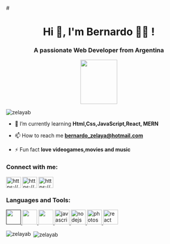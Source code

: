 <header>
  <link rel="stylesheet" href="https://cdn.jsdelivr.net/gh/devicons/devicon@v2.10.1/devicon.min.css">
</header> 



#<h1 align="center">Hi 👋, I'm Bernardo	🧔🏻 !</h1>

<h3 align="center">A passionate Web Developer from Argentina</h3>
<p align="center"><img src="https://user-images.githubusercontent.com/73174174/99049264-67ee3d80-2575-11eb-980a-9921498c94a0.png" width="100" height="120"></p>


<p align="left"> <img src="https://komarev.com/ghpvc/?username=zelayab&label=Profile%20views&color=0e75b6&style=flat" alt="zelayab" /></p>

- 🌱 I’m currently learning **Html,Css,JavaScript,React, MERN**

- 📫 How to reach me **bernardo_zelaya@hotmail.com**

- ⚡ Fun fact **love videogames,movies and music**

<h3 align="left">Connect with me:</h3>
<p align="left">
<a href="https://linkedin.com/in//bernardo-zelaya-025960b4/" target="blank"><img align="center" src="https://cdn.jsdelivr.net/npm/simple-icons@3.0.1/icons/linkedin.svg" alt="https://www.linkedin.com/in/bernardo-zelaya-025960b4" height="30" width="40" /></a>
<a href="https://www.facebook.com/bernardozelaya/" target="blank"><img align="center" src="https://cdn.jsdelivr.net/npm/simple-icons@3.0.1/icons/facebook.svg" alt="https://www.facebook.com/bernardozelaya/" height="30" width="40" /></a>
<a href="https://www.instagram.com/berzelaya" target="blank"><img align="center" src="https://cdn.jsdelivr.net/npm/simple-icons@3.0.1/icons/instagram.svg" alt="https://www.instagram.com/berzelaya" height="30" width="40" /></a>
</p>

<h3 align="left">
  Languages and Tools:
</h3>

<p align="left">
  
  <a href="" target="_blank">
    <img src="https://cdn.worldvectorlogo.com/logos/css3.svg" alt="" width="40" height="40">
  </a>
    
  <a href="https://www.figma.com/" target="_blank"> 
  <img src="https://www.vectorlogo.zone/logos/figma/figma-icon.svg" alt="" width="40" height="40"/> 
  </a>
  
  <a href="https://www.w3.org/html/" target="_blank"> 
  <img src="https://devicons.github.io/devicon/devicon.git/icons/html5/html5-original-wordmark.svg" alt="" width="40" height="40"/>
  </a> 

  
  <a href="https://developer.mozilla.org/en-US/docs/Web/JavaScript" target="_blank"> 
  <img src="https://upload.wikimedia.org/wikipedia/commons/thumb/9/99/Unofficial_JavaScript_logo_2.svg/480px-Unofficial_JavaScript_logo_2.svg.png" alt="javascript" width="40" height="40"/> 
  </a> 
  
  <a href="https://nodejs.org" target="_blank"> 
    <img src="https://devicons.github.io/devicon/devicon.git/icons/nodejs/nodejs-original-wordmark.svg" alt="nodejs" width="40" height="40"/> 
  </a>
  
  <a href="https://www.photoshop.com/en" target="_blank"> 
      <img src="https://upload.wikimedia.org/wikipedia/commons/thumb/a/af/Adobe_Photoshop_CC_icon.svg/1051px-Adobe_Photoshop_CC_icon.svg.png" alt="photoshop" width="40"                height="40"/> 
  </a> 
  
  <a href="https://reactjs.org/" target="_blank">
    <img src="https://cdn.worldvectorlogo.com/logos/react-1.svg" alt="react" width="40" height="40"/> 
  </a> 
  </p>

<p><img align="left" src="https://github-readme-stats.vercel.app/api/top-langs?username=zelayab&show_icons=true&locale=en&layout=compact" alt="zelayab" /></p>

<p>&nbsp;<img align="center" src="https://github-readme-stats.vercel.app/api?username=zelayab&show_icons=true&locale=en" alt="zelayab" /></p>

